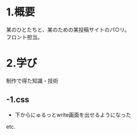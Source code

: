 # 1.概要
某のひとたちと、某のための某投稿サイトのパ○リ。  
フロント担当。
# 2.学び
制作で得た知識・技術

## -1.css
* 下からにゅるっとwrite画面を出せるようになった

etc.

